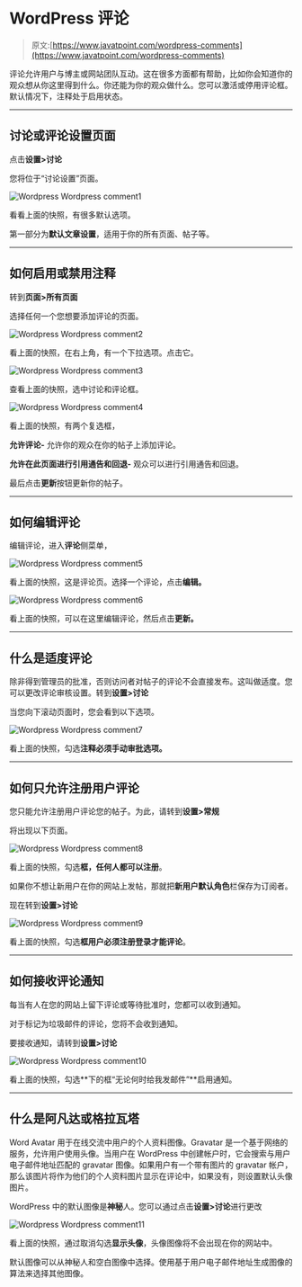 # WordPress 评论

> 原文:[https://www.javatpoint.com/wordpress-comments](https://www.javatpoint.com/wordpress-comments)

评论允许用户与博主或网站团队互动。这在很多方面都有帮助，比如你会知道你的观众想从你这里得到什么。你还能为你的观众做什么。您可以激活或停用评论框。默认情况下，注释处于启用状态。

* * *

## 讨论或评论设置页面

点击**设置>讨论**

您将位于“讨论设置”页面。

![Wordpress Wordpress comment1](img/74177f81ed4cc6e737a474dcdab33fc7.png)

看看上面的快照，有很多默认选项。

第一部分为**默认文章设置**，适用于你的所有页面、帖子等。

* * *

## 如何启用或禁用注释

转到**页面>所有页面**

选择任何一个您想要添加评论的页面。

![Wordpress Wordpress comment2](img/0f5aed8496c5fe0c4d7c5462f8918fb5.png)

看上面的快照，在右上角，有一个下拉选项。点击它。

![Wordpress Wordpress comment3](img/f3a40745c82f4d8f91b49ac2698b0e7d.png)

查看上面的快照，选中讨论和评论框。

![Wordpress Wordpress comment4](img/0fceea2014551d74e9415497a0faf3d9.png)

看上面的快照，有两个复选框，

**允许评论-** 允许你的观众在你的帖子上添加评论。

**允许在此页面进行引用通告和回退-** 观众可以进行引用通告和回退。

最后点击**更新**按钮更新你的帖子。

* * *

## 如何编辑评论

编辑评论，进入**评论**侧菜单，

![Wordpress Wordpress comment5](img/f9494966ced4e9faaf2a5e23707a113f.png)

看上面的快照，这是评论页。选择一个评论，点击**编辑。**

![Wordpress Wordpress comment6](img/1f1cf7917a16713c080318e1f4b20fbd.png)

看上面的快照，可以在这里编辑评论，然后点击**更新。**

* * *

## 什么是适度评论

除非得到管理员的批准，否则访问者对帖子的评论不会直接发布。这叫做适度。您可以更改评论审核设置。转到**设置>讨论**

当您向下滚动页面时，您会看到以下选项。

![Wordpress Wordpress comment7](img/ba84c0be9aacac21d7bf9cd34b7f4e1e.png)

看上面的快照，勾选**注释必须手动审批选项。**

* * *

## 如何只允许注册用户评论

您只能允许注册用户评论您的帖子。为此，请转到**设置>常规**

将出现以下页面。

![Wordpress Wordpress comment8](img/663cf55f13da8c17aa23da2d45242a52.png)

看上面的快照，勾选**框，任何人都可以注册**。

如果你不想让新用户在你的网站上发帖，那就把**新用户默认角色**栏保存为订阅者。

现在转到**设置>讨论**

![Wordpress Wordpress comment9](img/dfdc1d5b8b1b085d54e2264b9313d0d4.png)

看上面的快照，勾选**框用户必须注册登录才能评论**。

* * *

## 如何接收评论通知

每当有人在您的网站上留下评论或等待批准时，您都可以收到通知。

对于标记为垃圾邮件的评论，您将不会收到通知。

要接收通知，请转到**设置>讨论**

![Wordpress Wordpress comment10](img/c94711d8e94ce0013738c0c04aea77b4.png)

看上面的快照，勾选**下的框“无论何时给我发邮件”**启用通知。

* * *

## 什么是阿凡达或格拉瓦塔

Word Avatar 用于在线交流中用户的个人资料图像。Gravatar 是一个基于网络的服务，允许用户使用头像。当用户在 WordPress 中创建帐户时，它会搜索与用户电子邮件地址匹配的 gravatar 图像。如果用户有一个带有图片的 gravatar 帐户，那么该图片将作为他们的个人资料图片显示在评论中，如果没有，则设置默认头像图片。

WordPress 中的默认图像是**神秘**人。您可以通过点击**设置>讨论**进行更改

![Wordpress Wordpress comment11](img/7964ac3b1ff6d3e1e51c3d9b956b1bb7.png)

看上面的快照，通过取消勾选**显示头像**，头像图像将不会出现在你的网站中。

默认图像可以从神秘人和空白图像中选择。使用基于用户电子邮件地址生成图像的算法来选择其他图像。